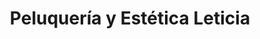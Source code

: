 ---
title: "Peluquería y Estética Leticia"
url: /medina-del-campo/peluqueria-y-estetica-leticia/
shop: peluquería
---